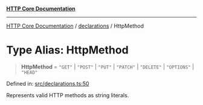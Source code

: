 [**HTTP Core Documentation**](../../README.md)

***

[HTTP Core Documentation](../../README.md) / [declarations](../README.md) / HttpMethod

# Type Alias: HttpMethod

> **HttpMethod** = `"GET"` \| `"POST"` \| `"PUT"` \| `"PATCH"` \| `"DELETE"` \| `"OPTIONS"` \| `"HEAD"`

Defined in: [src/declarations.ts:50](https://github.com/stonemjs/http-core/blob/0d24f1311c8ffc69c0f21ab48badb00539c57ea4/src/declarations.ts#L50)

Represents valid HTTP methods as string literals.
